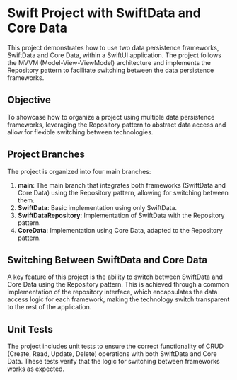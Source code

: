 # Swift Project with SwiftData and Core Data

This project demonstrates how to use two data persistence frameworks, SwiftData and Core Data, within a SwiftUI application. The project follows the MVVM (Model-View-ViewModel) architecture and implements the Repository pattern to facilitate switching between the data persistence frameworks.

## Objective

To showcase how to organize a project using multiple data persistence frameworks, leveraging the Repository pattern to abstract data access and allow for flexible switching between technologies.

## Project Branches

The project is organized into four main branches:

1. **main**: The main branch that integrates both frameworks (SwiftData and Core Data) using the Repository pattern, allowing for switching between them.
2. **SwiftData**: Basic implementation using only SwiftData.
3. **SwiftDataRepository**: Implementation of SwiftData with the Repository pattern.
4. **CoreData**: Implementation using Core Data, adapted to the Repository pattern.

## Switching Between SwiftData and Core Data

A key feature of this project is the ability to switch between SwiftData and Core Data using the Repository pattern. This is achieved through a common implementation of the repository interface, which encapsulates the data access logic for each framework, making the technology switch transparent to the rest of the application.

## Unit Tests

The project includes unit tests to ensure the correct functionality of CRUD (Create, Read, Update, Delete) operations with both SwiftData and Core Data. These tests verify that the logic for switching between frameworks works as expected.

